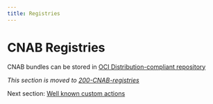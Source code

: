 ```yaml
---
title: Registries
---
```


# CNAB Registries

CNAB bundles can be stored in [OCI Distribution-compliant repository](https://github.com/opencontainers/distribution-spec/blob/master/spec.md)

_This section is moved to [200-CNAB-registries](200-CNAB-registries.md)_


Next section: [Well known custom actions](804-well-known-custom-actions.md)

